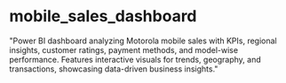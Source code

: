 # mobile_sales_dashboard
"Power BI dashboard analyzing Motorola mobile sales with KPIs, regional insights, customer ratings, payment methods, and model-wise performance. Features interactive visuals for trends, geography, and transactions, showcasing data-driven business insights."
